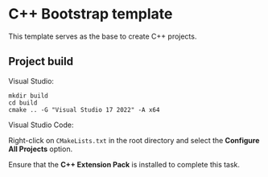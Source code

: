 # C++ Bootstrap template

This template serves as the base to create C++ projects.

## Project build

Visual Studio:

```
mkdir build
cd build
cmake .. -G "Visual Studio 17 2022" -A x64
```

Visual Studio Code:

Right-click on `CMakeLists.txt` in the root directory and select the <strong>Configure All Projects</strong> option.

Ensure that the <strong>C++ Extension Pack</strong> is installed to complete this task.